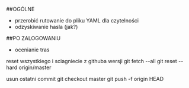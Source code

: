  ##OGÓLNE
- przerobić rutowanie do pliku YAML dla czytelności 
- odzyskiwanie hasla (jak?)

##PO ZALOGOWANIU
- ocenianie tras

reset wszystkiego i sciagniecie z githuba wersji
git fetch --all
git reset --hard origin/master

usun ostatni commit
git checkout master
git push -f origin HEAD